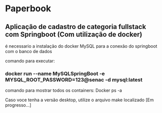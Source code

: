 # Paperbook
## Aplicação de cadastro de categoria fullstack com Springboot (Com utilização de docker)

é necessario a instalação do docker MySQL para a conexão do springboot com o banco de dados

comando para executar:
### docker run --name MySQLSpringBoot -e MYSQL_ROOT_PASSWORD=123@senac -d mysql:latest
comando para mostrar todos os containers:
Docker ps -a

Caso voce tenha a versão desktop, utilize o arquivo make localizado [Em progresso...]

